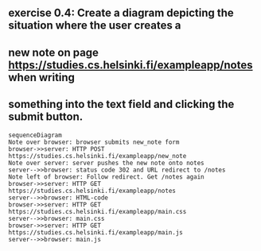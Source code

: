 ## exercise 0.4: Create a diagram depicting the situation where the user creates a 
## new note on page https://studies.cs.helsinki.fi/exampleapp/notes when writing 
## something into the text field and clicking the submit button.

```mermaid
sequenceDiagram
Note over browser: browser submits new_note form
browser->>server: HTTP POST https://studies.cs.helsinki.fi/exampleapp/new_note
Note over server: server pushes the new note onto notes
server-->>browser: status code 302 and URL redirect to /notes
Note left of browser: Follow redirect. Get /notes again
browser->>server: HTTP GET https://studies.cs.helsinki.fi/exampleapp/notes
server-->>browser: HTML-code
browser->>server: HTTP GET https://studies.cs.helsinki.fi/exampleapp/main.css
server-->>browser: main.css
browser->>server: HTTP GET https://studies.cs.helsinki.fi/exampleapp/main.js
server-->>browser: main.js

```
